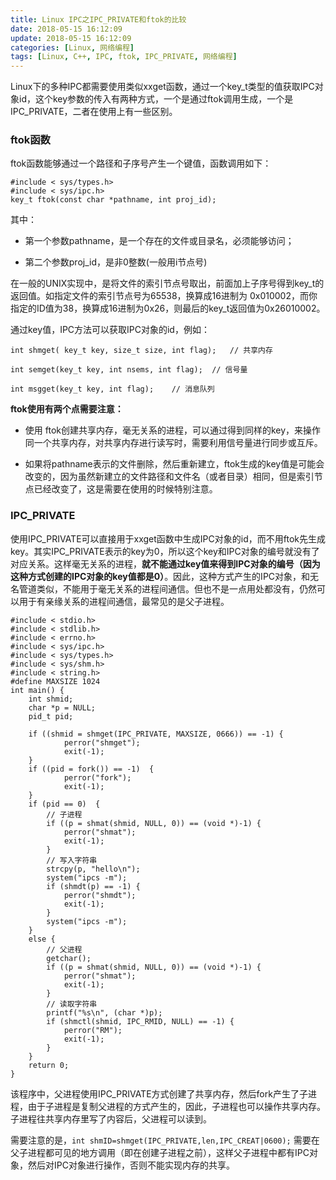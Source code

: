 ```yaml
---
title: Linux IPC之IPC_PRIVATE和ftok的比较
date: 2018-05-15 16:12:09
update: 2018-05-15 16:12:09
categories: [Linux, 网络编程]
tags: [Linux, C++, IPC, ftok, IPC_PRIVATE, 网络编程]
---
```


Linux下的多种IPC都需要使用类似xxget函数，通过一个key_t类型的值获取IPC对象id，这个key参数的传入有两种方式，一个是通过ftok调用生成，一个是IPC_PRIVATE，二者在使用上有一些区别。

<!--more-->

### ftok函数

ftok函数能够通过一个路径和子序号产生一个键值，函数调用如下：

```
#include < sys/types.h>
#include < sys/ipc.h>
key_t ftok(const char *pathname, int proj_id);
```

其中：

* 第一个参数pathname，是一个存在的文件或目录名，必须能够访问；

* 第二个参数proj_id，是非0整数(一般用i节点号)

在一般的UNIX实现中，是将文件的索引节点号取出，前面加上子序号得到key_t的返回值。如指定文件的索引节点号为65538，换算成16进制为 0x010002，而你指定的ID值为38，换算成16进制为0x26，则最后的key_t返回值为0x26010002。

通过key值，IPC方法可以获取IPC对象的id，例如：

```
int shmget( key_t key, size_t size, int flag);   // 共享内存

int semget(key_t key, int nsems, int flag);  // 信号量

int msgget(key_t key, int flag);    // 消息队列
```

**ftok使用有两个点需要注意：**

* 使用 ftok创建共享内存，毫无关系的进程，可以通过得到同样的key，来操作同一个共享内存，对共享内存进行读写时，需要利用信号量进行同步或互斥。

* 如果将pathname表示的文件删除，然后重新建立，ftok生成的key值是可能会改变的，因为虽然新建立的文件路径和文件名（或者目录）相同，但是索引节点已经改变了，这是需要在使用的时候特别注意。

### IPC_PRIVATE

使用IPC_PRIVATE可以直接用于xxget函数中生成IPC对象的id，而不用ftok先生成key。其实IPC_PRIVATE表示的key为0，所以这个key和IPC对象的编号就没有了对应关系。这样毫无关系的进程，**就不能通过key值来得到IPC对象的编号（因为这种方式创建的IPC对象的key值都是0）**。因此，这种方式产生的IPC对象，和无名管道类似，不能用于毫无关系的进程间通信。但也不是一点用处都没有，仍然可以用于有亲缘关系的进程间通信，最常见的是父子进程。

```
#include < stdio.h>
#include < stdlib.h>
#include < errno.h>
#include < sys/ipc.h>
#include < sys/types.h>
#include < sys/shm.h>
#include < string.h>
#define MAXSIZE 1024
int main() {
    int shmid;
    char *p = NULL;
    pid_t pid;

    if ((shmid = shmget(IPC_PRIVATE, MAXSIZE, 0666)) == -1) {
            perror("shmget");
            exit(-1);
    }
    if ((pid = fork()) == -1)  {
            perror("fork");
            exit(-1);
    }
    if (pid == 0)  {
        // 子进程
        if ((p = shmat(shmid, NULL, 0)) == (void *)-1) {
            perror("shmat");
            exit(-1);
        }
        // 写入字符串
        strcpy(p, "hello\n");
        system("ipcs -m");
        if (shmdt(p) == -1) {
            perror("shmdt");
            exit(-1);
        }
        system("ipcs -m");
    }
    else {
        // 父进程
        getchar();
        if ((p = shmat(shmid, NULL, 0)) == (void *)-1) {
            perror("shmat");
            exit(-1);
        }
        // 读取字符串
        printf("%s\n", (char *)p);
        if (shmctl(shmid, IPC_RMID, NULL) == -1) {
            perror("RM");
            exit(-1);
        }
    }
    return 0;
}
````

该程序中，父进程使用IPC_PRIVATE方式创建了共享内存，然后fork产生了子进程，由于子进程是复制父进程的方式产生的，因此，子进程也可以操作共享内存。子进程往共享内存里写了内容后，父进程可以读到。

需要注意的是，`int shmID=shmget(IPC_PRIVATE,len,IPC_CREAT|0600);` 需要在父子进程都可见的地方调用（即在创建子进程之前），这样父子进程中都有IPC对象，然后对IPC对象进行操作，否则不能实现内存的共享。